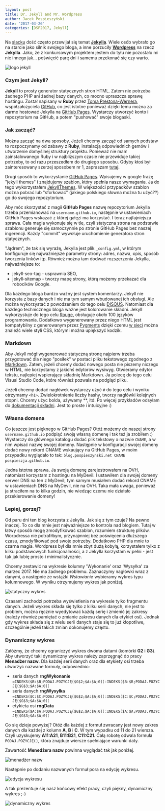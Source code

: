 ```yaml
---
layout: post
title: Dr. Jekyll and Mr. Wordpress
author: Jacek Pospieszyński
date: '2017-03-26'
categories: [DSP2017, Jekyll]
---
```

Na [slacku](http://devspl.slack.com) dość często przewijał się temat **[Jekylla](https://jekyllrb.com/)**. Wiele osób wybrało go na starcie jako silnik swojego bloga, a inne porzuciły **[Wordpress](https://wordpress.org/)** na rzecz **Jekylla**. Jako, że z konkursowym projektem jestem do tyłu nie pozostało mi nic innego jak... poświęcić parę dni i samemu przekonać się czy warto.

![logo jekyll](/assets/2017-03-26-dr-jekyll-and-dr-wordpress/jekyll-logo.png "Jekyll")

<!--more-->

### Czym jest Jekyll?
**Jekyll** to prosty generator statycznych stron HTML. Zatem nie potrzeba żadnego PHP ani żadnej bazy danych, co mocno upraszcza sprawę hostingu. Został napisany w **Ruby** przez [Toma Prestona-Wernera](https://en.wikipedia.org/wiki/Tom_Preston-Werner), współzałożyciela [GitHub](https://github.com/), co jest istotne ponieważ dzięki temu można za darmo hostować Jekylla na [GitHub Pages](https://pages.github.com/). Wystarczy utworzyć konto i repozytorium na GitHub, a potem "pushować" swoje blogaski.

### Jak zacząć?
Można zacząć na dwa sposoby. Jeżeli chcemy zacząć od samych podstaw to rozpoczynamy od zabawy z **Ruby**, instalacją odpowiednich gemów i utworzenie domyślnej struktury projektu. Ponieważ nie mam zainstalowanego Ruby i w najbliższym czasie nie przewiduje takiej potrzeby, to od razu przeszedłem do drugiego sposobu. Gdyby ktoś był zainteresowany szerzej sposobem nr 1, zapraszam [tutaj](https://jekyllrb.com/docs/quickstart/).

Drugi sposób to wykorzystanie [GitHub Pages](https://pages.github.com/). Wpisujemy w google frazę "jekyll themes" i znajdujemy szablon, który spełnia nasze wymagania. Ja do tego wykorzystałem [JekyllThemes](https://jekyllthemes.io/). W większości przypadków szablon można pobrać lub "sforkować" (jakiego polskiego słowna można tu użyć??) go do swojego repozytorium.

Aby móc skorzystać z magii **GitHub Pages** nazwę repozytorium Jekylla trzeba przemianować na `username.github.io`, następnie w ustawieniach GitHub Pages wskazać z której gałęzi ma korzystać. I teraz najfajniejsza sprawa. Cała magia wykonuje się w tle, czyli statyczna strona na podstawie szablonu generuje się samoczynnie po stronie GitHub Pages bez naszej ingerencji. Każdy "commit" wywołuje uruchomienie generatora stron statycznych.

"Jądrem", że tak się wyrażę, Jekylla jest plik `_config.yml`, w którym konfiguruje się najważniejsze parametry strony: adres, nazwa, opis, sposób tworzenia linków itp.
Również można tam dodwać rozszerzenia Jekylla, najważniejsze to:
* jekyll-seo-tag - usprawnia SEO,
* jekyll-sitemap - tworzy mapę strony, którą możemy przekazać dla robocików Google.

Dla każdego bloga bardzo ważny jest system komentarzy. Jekyll nie korzysta z bazy danych i nie ma tym samym wbudowanej ich obsługi. Ale można wykorzystać z powodzeniem do tego celu [DISQUS](https://disqus.com/). Natomiast dla każdego technicznego bloga ważne jest kolorowanie składni. Jekyll wykorzystuje do tego celu [Rouge](https://github.com/jneen/rouge), obsługuje około 100 języków programowania. Dodatkowo wygenerowany przez niego HTML jest kompatybilny z generowanym przez [Pygments](http://pygments.org/) dzięki czemu [w sieci](http://richleland.github.io/pygments-css/) można znaleźć wiele styli CSS, którymi można upiększyć kodzik.

### Markdown
Aby Jekyll mógł wygenerować statyczną stronę najpierw trzeba przygotować dla niego "posiłek" w postaci pliku tekstowego zgodnego z [Markdown](https://daringfireball.net/projects/markdown/). Zatem, jeżeli chcemy dodać nowego posta nie piszemy niczego w HTML, nie korzystamy z jakichś edytorów wysiwyg. Otwieramy edytor tekstu, najlepiej wspierający składnię Markdown. Ja polecę do tego celu Visual Studio Code, które również pozwala na podgląd pliku.

Jeżeli chcemy dodać nagłówek wystarczy użyć `#` do tego celu i wyniku otrzymamy `<h1>`. Zwielokrotnienie liczby hashy, tworzy nagłówki kolejnych stopni. Chcemy użyc bolda, używamy **, itd. Po więcej przykładów odsyłam do [dokumentacji składni](https://daringfireball.net/projects/markdown/syntax). Jest to proste i intuicyjne :)

### Własna domena
Co jeszcze jest pięknego w GitHub Pages? Otóż możemy do naszej strony `username.github.io` podpiąć swoją własną domenę i tak też ja zrobiłem :) Wystarczy do głównego katalogu dodać plik tekstowy o nazwie `CNAME`, a w nim wpisać nazwę swojej domeny. Następnie w konfiguracji swojej domeny dodać nowy rekord CNAME wskaujący na GitHub Pages, w moim przypadku wyglądało to tak: `blog.pospieszynski.net CNAME pospieszja.github.io`.

Jedna istotna sprawa. Ja swoją domenę zarejestrowałem na OVH, natomiast korzystam z hostingu na MyDevil. I ustawiłem dla swojej domeny serwer DNS na ten z MyDevil, tym samym musiałem dodać rekord CNAME w ustawieniach DNS na MyDevil, nie na OVH. Taka mała uwaga, ponieważ ja straciłem na to kilka godzin, nie wiedząc czemu nie działało przekierowanie domeny!

### Lepiej, gorzej?
Od paru dni ten blog korzysta z Jekylla. Jak się z tym czuje? Na pewno inaczej. To co dla mnie jest najważniejsze to kontrola nad blogiem. Tutaj w łatwy sposób mogę zmodyfikować szablon, rozumiem strukturę plików. Worpdressa nie potrafiłbym, przynajmniej bez poświęcenia dłuższego czasu, zmodyfikować pod swoje potrzeby. Dodatkowo PHP dla mnie to czarna magia. Wordpress był dla mnie zbyt dużą kobyłą, korzystałem tylko z kilku podstawowych funkcjonalności, a z Jekylla korzystam w pełni - jest tak jak lubię prosto i minimalistycznie.























Chcemy zestawić na wykresie kolumny 'Wykonanie' oraz 'Wysyłka' za marzec 2017. Nie ma żadnego problemu. Zaznaczymy nagłówki wraz z danymi, a następnie ze wstążki *Wstawianie* wybieramy wykres typu kolumnowego. W wyniku otrzymujemy wykres jak poniżej.

![statyczny wykres](/assets/2017-03-24-dynamiczny-wykres/fixed-chart.png "statyczny wykres")

Czasami zachodzi potrzeba wyświetlenia na wykresie tylko fragmentu danych. Jeżeli wykres składa się tylko z kilku serii danych, nie jest to problem, można ręcznie wyedytować każdą serię i zmienić jej zakresy (należy również pamiętać o zmianie zakresu danych dla etykiet osi). Jednak gdy wykres składa się z wielu serii danych staje się to już kłopotliwe, szczególnie jeżeli takich zmian dokonujemy często.

### Dynamiczny wykres
Załóżmy, że chcemy ograniczyć wykres dwoma datami (komórki **G2** i **G3**). Aby utworzyć taki dynamiczny wykres należy zaprzęgnąć do pracy **Menadżer nazw**. Dla każdej serii danych oraz dla etykiety osi trzeba utworzyć nazwane formuły, odpowiednio:
* seria danych **rngWykonanie**
`=INDEKS($B:$B;PODAJ.POZYCJĘ($G$2;$A:$A;0)):INDEKS($B:$B;PODAJ.POZYCJĘ($G$3;$A:$A;0))`
* seria danych **rngWysyłka**
`=INDEKS($C:$C;PODAJ.POZYCJĘ($G$2;$A:$A;0)):INDEKS($C:$C;PODAJ.POZYCJĘ($G$3;$A:$A;0))`
* etykieta osi **rngData**
`=INDEKS($A:$A;PODAJ.POZYCJĘ($G$2;$A:$A;0)):INDEKS($A:$A;PODAJ.POZYCJĘ($G$3;$A:$A;0))`

Co się dzieje powyżej? Otóż dla każdej z formuł zwracany jest nowy zakres danych dla każdej z kolumn **A**, **B** i **C**. W tym wypadku od 11 do 21 wiersza. Czyli uzyskujemy **A11:A21**, **B11:B21**, **C11:C21**. Całą robotę odwala formuła `PODAJ.POZYCJĘ()`, która znajduje wiersze spełniające warunki daty.

Zawartość **Menedżera nazw** powinna wyglądać tak jak poniżej.

![menadżer nazw](/assets/2017-03-24-dynamiczny-wykres/name-manager.png "menadżer nazw")

Następnie po dodaniu nazwanych formuł pora na edycję wykresu.

![edycja wykresu](/assets/2017-03-24-dynamiczny-wykres/chart-edit-data-series.gif "edycja wykresu")

A tak prezentuje się nasz końcowy efekt pracy, czyli piękny, dynamiczny wykres ;-)

![dynamiczny wykres](/assets/2017-03-24-dynamiczny-wykres/dynamic-chart.gif "dynamiczny wykres")